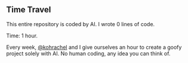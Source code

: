 ## Time Travel

This entire repository is coded by AI. I wrote 0 lines of code.

Time: 1 hour.

Every week, [@kohrachel](https://github.com/kohrachel/) and I give ourselves an hour to create a goofy project solely with AI. No human coding, any idea you can think of.
